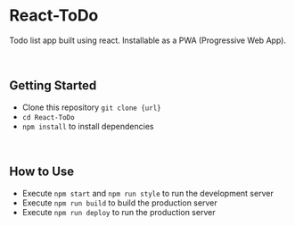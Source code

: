 # React-ToDo
Todo list app built using react. Installable as a PWA (Progressive Web App).

<br>

## Getting Started
* Clone this repository `git clone {url}`
* `cd React-ToDo`
* `npm install` to install dependencies

<br>

## How to Use
* Execute `npm start` and `npm run style` to run the development server
* Execute `npm run build` to build the production server
* Execute `npm run deploy` to run the production server
